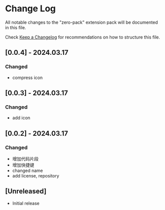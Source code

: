 # Change Log

All notable changes to the "zero-pack" extension pack will be documented in this file.

Check [Keep a Changelog](http://keepachangelog.com/) for recommendations on how to structure this file.

## [0.0.4] - 2024.03.17

### Changed

- compress icon

## [0.0.3] - 2024.03.17

### Changed

- add icon

## [0.0.2] - 2024.03.17

### Changed

- 增加代码片段
- 增加快捷键
- changed name
- add license, repository

## [Unreleased]

- Initial release
